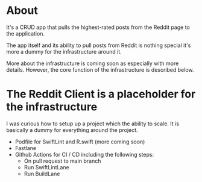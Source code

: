 # About

It's a CRUD app that pulls the highest-rated posts from the Reddit page to the application. 

The app itself and its ability to pull posts from Reddit is nothing special it's more a dummy for the infrastructure around it. 

More about the infrastructure is coming soon as especially with more details. However, the core function of the infrastructure is described below.


# The Reddit Client is a placeholder for the infrastructure

I was curious how to setup up a project which the ability to scale.  It is basically a dummy for everything around the project.

*  Podfile for SwiftLint and R.swift (more coming soon)
*  Fastlane
*  Github Actions for CI / CD including the following steps: 
    * On pull request to main branch
    * Run SwiftLintLane 
    * Run BuildLane
